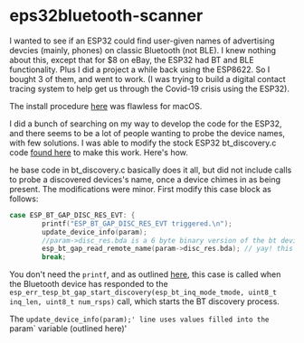# eps32bluetooth-scanner

I wanted to see if an ESP32 could find user-given names of advertising
devcies (mainly, phones) on classic Bluetooth (not BLE). I knew nothing about this, except
that for $8 on eBay, the ESP32 had BT and BLE functionality.  Plus I did
a project a while back using the ESP8622. So I bought 3 of them, and went to work. (I was trying
to build a digital contact tracing system to help get us through the Covid-19 crisis using the ESP32).

The install procedure [here](https://docs.espressif.com/projects/esp-idf/en/latest/esp32/get-started/) was flawless for macOS.

I did a bunch of searching on my way to develop the code for the ESP32, and there seems to be a lot of
people wanting to probe the device names, with few solutions. I was able to modify the stock ESP32 bt_discovery.c code [found here](https://github.com/espressif/esp-idf/blob/master/examples/bluetooth/bluedroid/classic_bt/bt_discovery/main/bt_discovery.c) to make this work. Here's how.

he base code in bt_discovery.c
basically does it all, but did not include calls to probe a discovered devices's name, once a device chimes in as
being present.  The modifications were minor. First modify this case block as follows:

```c
case ESP_BT_GAP_DISC_RES_EVT: {
        printf("ESP_BT_GAP_DISC_RES_EVT triggered.\n");
        update_device_info(param);
        //param->disc_res.bda is a 6 byte binary version of the bt device id
        esp_bt_gap_read_remote_name(param->disc_res.bda); // yay! this works!!
        break;
```

You don't need the `printf`, and as outlined [here](https://docs.espressif.com/projects/esp-idf/en/latest/esp32/api-reference/bluetooth/esp_gap_bt.html), this case is called when the Bluetooth device has responded to the `esp_err_tesp_bt_gap_start_discovery(esp_bt_inq_mode_tmode, uint8_t inq_len, uint8_t num_rsps)` call, which starts the BT discovery process.

The `update_device_info(param);' line uses values filled into the `param` variable (outlined here)'
